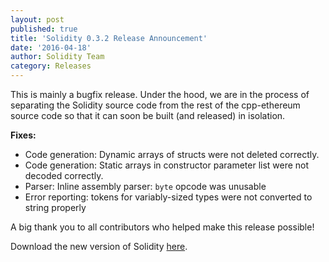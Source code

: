 ```yaml
---
layout: post
published: true
title: 'Solidity 0.3.2 Release Announcement'
date: '2016-04-18'
author: Solidity Team
category: Releases
---
```


This is mainly a bugfix release. Under the hood, we are in the process of separating the Solidity source code from the rest of the cpp-ethereum source code so that it can soon be built (and released) in isolation.

**Fixes:**

- Code generation: Dynamic arrays of structs were not deleted correctly.
- Code generation: Static arrays in constructor parameter list were not decoded correctly.
- Parser: Inline assembly parser: `byte` opcode was unusable
- Error reporting: tokens for variably-sized types were not converted to string properly

A big thank you to all contributors who helped make this release possible!

Download the new version of Solidity [here](https://github.com/ethereum/solidity/releases/tag/v0.3.2).
